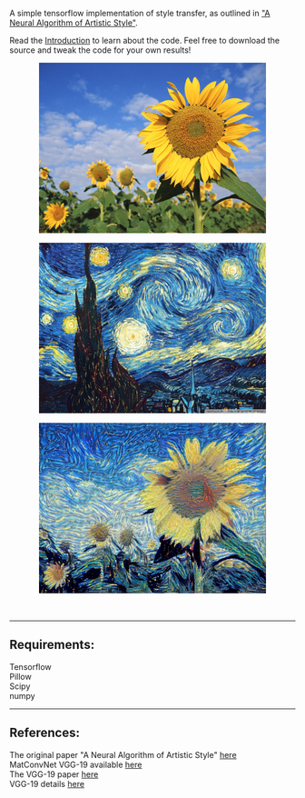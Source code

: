 A simple tensorflow implementation of style transfer, as outlined in ["A Neural Algorithm of Artistic Style"](https://arxiv.org/pdf/1508.06576.pdf).

Read the [Introduction](/intro.html) to learn about the code. Feel free to download the source and tweak the code for your own results!

<p align="center">
<img src="/img/content/sunflower.jpg" width="400px">  
</p>
<p align="center">
<img src="/img/style/vangogh.jpg" width="400px">  
</p>
<p align="center">
<img src="/img/results/vangogh/stylized_image.png" width="400px">
</p>

<br>

___
## Requirements:

Tensorflow  
Pillow  
Scipy  
numpy
<br>

___
## References:
The original paper "A Neural Algorithm of Artistic Style" [here](https://arxiv.org/pdf/1508.06576.pdf)    
MatConvNet VGG-19 available [here](http://www.vlfeat.org/matconvnet/pretrained/#downloading-the-pre-trained-models)  
The VGG-19 paper [here](https://arxiv.org/pdf/1409.1556.pdf)  
VGG-19 details [here](https://gist.github.com/ksimonyan/3785162f95cd2d5fee77#file-readme-md)

